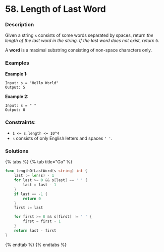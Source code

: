 # 58. Length of Last Word

### Description

Given a string `s` consists of some words separated by spaces, return _the length of the last word in the string. If the last word does not exist, return_ `0`.

A **word** is a maximal substring consisting of non-space characters only.

### Examples

**Example 1:**

```text
Input: s = "Hello World"
Output: 5
```

**Example 2:**

```text
Input: s = " "
Output: 0
```

### **Constraints:**

* `1 <= s.length <= 10^4`
* `s` consists of only English letters and spaces `' '`.

### Solutions

{% tabs %}
{% tab title="Go" %}
```go
func lengthOfLastWord(s string) int {
	last := len(s) - 1
	for last >= 0 && s[last] == ' ' {
		last = last - 1
	}
	if last == -1 {
		return 0
	}
	first := last

	for first >= 0 && s[first] != ' ' {
		first = first - 1
	}
	return last - first
}
```
{% endtab %}
{% endtabs %}

